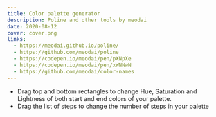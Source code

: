 ```yaml
---
title: Color palette generator
description: Poline and other tools by meodai
date: 2020-08-12
cover: cover.png
links:
  - https://meodai.github.io/poline/
  - https://github.com/meodai/poline
  - https://codepen.io/meodai/pen/pXNpXe
  - https://codepen.io/meodai/pen/xWNNwN
  - https://github.com/meodai/color-names
---
```


<script setup>
import ColorPalette from './ColorPalette.vue'
</script>

<client-only>
  <color-palette class="max-w-58ch rounded-2xl overflow-hidden" />
</client-only>

- Drag top and bottom rectangles to change Hue, Saturation and Lightness of both start and end colors of your palette.
- Drag the list of steps to change the number of steps in your palette
